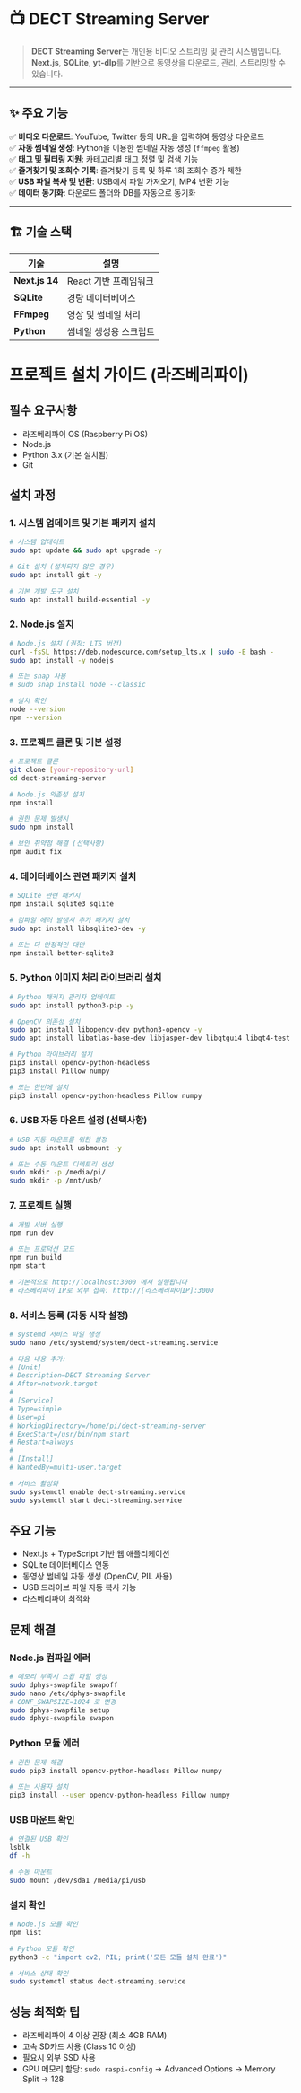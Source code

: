 # 📺 DECT Streaming Server

> **DECT Streaming Server**는 개인용 비디오 스트리밍 및 관리 시스템입니다.  
> **Next.js**, **SQLite**, **yt-dlp**를 기반으로 동영상을 다운로드, 관리, 스트리밍할 수 있습니다.

---

## ✨ 주요 기능
✅ **비디오 다운로드**: YouTube, Twitter 등의 URL을 입력하여 동영상 다운로드  
✅ **자동 썸네일 생성**: Python을 이용한 썸네일 자동 생성 (`ffmpeg` 활용)  
✅ **태그 및 필터링 지원**: 카테고리별 태그 정렬 및 검색 기능  
✅ **즐겨찾기 및 조회수 기록**: 즐겨찾기 등록 및 하루 1회 조회수 증가 제한  
✅ **USB 파일 복사 및 변환**: USB에서 파일 가져오기, MP4 변환 기능  
✅ **데이터 동기화**: 다운로드 폴더와 DB를 자동으로 동기화  

---

## 🏗️ 기술 스택
| 기술        | 설명 |
|------------|------|
| **Next.js 14** | React 기반 프레임워크 |
| **SQLite** | 경량 데이터베이스 |
| **FFmpeg** | 영상 및 썸네일 처리 |
| **Python** | 썸네일 생성용 스크립트 |

# 프로젝트 설치 가이드 (라즈베리파이)

## 필수 요구사항
- 라즈베리파이 OS (Raspberry Pi OS)
- Node.js
- Python 3.x (기본 설치됨)
- Git

## 설치 과정

### 1. 시스템 업데이트 및 기본 패키지 설치
```bash
# 시스템 업데이트
sudo apt update && sudo apt upgrade -y

# Git 설치 (설치되지 않은 경우)
sudo apt install git -y

# 기본 개발 도구 설치
sudo apt install build-essential -y
```

### 2. Node.js 설치
```bash
# Node.js 설치 (권장: LTS 버전)
curl -fsSL https://deb.nodesource.com/setup_lts.x | sudo -E bash -
sudo apt install -y nodejs

# 또는 snap 사용
# sudo snap install node --classic

# 설치 확인
node --version
npm --version
```

### 3. 프로젝트 클론 및 기본 설정
```bash
# 프로젝트 클론
git clone [your-repository-url]
cd dect-streaming-server

# Node.js 의존성 설치
npm install

# 권한 문제 발생시
sudo npm install

# 보안 취약점 해결 (선택사항)
npm audit fix
```

### 4. 데이터베이스 관련 패키지 설치
```bash
# SQLite 관련 패키지
npm install sqlite3 sqlite

# 컴파일 에러 발생시 추가 패키지 설치
sudo apt install libsqlite3-dev -y

# 또는 더 안정적인 대안
npm install better-sqlite3
```

### 5. Python 이미지 처리 라이브러리 설치
```bash
# Python 패키지 관리자 업데이트
sudo apt install python3-pip -y

# OpenCV 의존성 설치
sudo apt install libopencv-dev python3-opencv -y
sudo apt install libatlas-base-dev libjasper-dev libqtgui4 libqt4-test -y

# Python 라이브러리 설치
pip3 install opencv-python-headless
pip3 install Pillow numpy

# 또는 한번에 설치
pip3 install opencv-python-headless Pillow numpy
```

### 6. USB 자동 마운트 설정 (선택사항)
```bash
# USB 자동 마운트를 위한 설정
sudo apt install usbmount -y

# 또는 수동 마운트 디렉토리 생성
sudo mkdir -p /media/pi/
sudo mkdir -p /mnt/usb/
```

### 7. 프로젝트 실행
```bash
# 개발 서버 실행
npm run dev

# 또는 프로덕션 모드
npm run build
npm start

# 기본적으로 http://localhost:3000 에서 실행됩니다
# 라즈베리파이 IP로 외부 접속: http://[라즈베리파이IP]:3000
```

### 8. 서비스 등록 (자동 시작 설정)
```bash
# systemd 서비스 파일 생성
sudo nano /etc/systemd/system/dect-streaming.service

# 다음 내용 추가:
# [Unit]
# Description=DECT Streaming Server
# After=network.target
# 
# [Service]
# Type=simple
# User=pi
# WorkingDirectory=/home/pi/dect-streaming-server
# ExecStart=/usr/bin/npm start
# Restart=always
# 
# [Install]
# WantedBy=multi-user.target

# 서비스 활성화
sudo systemctl enable dect-streaming.service
sudo systemctl start dect-streaming.service
```

## 주요 기능
- Next.js + TypeScript 기반 웹 애플리케이션
- SQLite 데이터베이스 연동
- 동영상 썸네일 자동 생성 (OpenCV, PIL 사용)
- USB 드라이브 파일 자동 복사 기능
- 라즈베리파이 최적화

## 문제 해결

### Node.js 컴파일 에러
```bash
# 메모리 부족시 스왑 파일 생성
sudo dphys-swapfile swapoff
sudo nano /etc/dphys-swapfile
# CONF_SWAPSIZE=1024 로 변경
sudo dphys-swapfile setup
sudo dphys-swapfile swapon
```

### Python 모듈 에러
```bash
# 권한 문제 해결
sudo pip3 install opencv-python-headless Pillow numpy

# 또는 사용자 설치
pip3 install --user opencv-python-headless Pillow numpy
```

### USB 마운트 확인
```bash
# 연결된 USB 확인
lsblk
df -h

# 수동 마운트
sudo mount /dev/sda1 /media/pi/usb
```

### 설치 확인
```bash
# Node.js 모듈 확인
npm list

# Python 모듈 확인
python3 -c "import cv2, PIL; print('모든 모듈 설치 완료')"

# 서비스 상태 확인
sudo systemctl status dect-streaming.service
```

## 성능 최적화 팁
- 라즈베리파이 4 이상 권장 (최소 4GB RAM)
- 고속 SD카드 사용 (Class 10 이상)
- 필요시 외부 SSD 사용
- GPU 메모리 할당: `sudo raspi-config` → Advanced Options → Memory Split → 128
